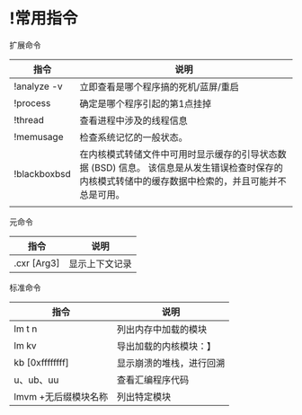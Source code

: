 # !常用指令

扩展命令

| 指令           | 说明                                                                             |
| ------------ | ------------------------------------------------------------------------------ |
| !analyze -v  | 立即查看是哪个程序搞的死机/蓝屏/重启                                                            |
| !process     | 确定是哪个程序引起的第1点挂掉                                                                |
| !thread      | 查看进程中涉及的线程信息                                                                   |
| !memusage    | 检查系统记忆的一般状态。                                                                   |
| !blackboxbsd | 在内核模式转储文件中可用时显示缓存的引导状态数据 (BSD) 信息。 该信息是从发生错误检查时保存的内核模式转储中的缓存数据中检索的，并且可能并不总是可用。 |
|              |                                                                                |

元命令

| 指令           | 说明      |
| ------------ | ------- |
| .cxr \[Arg3] | 显示上下文记录 |

标准命令

| 指令               | 说明           |
| ---------------- | ------------ |
| lm t n           | 列出内存中加载的模块   |
| lm kv            | 导出加载的内核模块：】  |
| kb \[0xffffffff] | 显示崩溃的堆栈，进行回溯 |
| u、ub、uu          | 查看汇编程序代码     |
| lmvm +无后缀模块名称    | 列出特定模块       |

